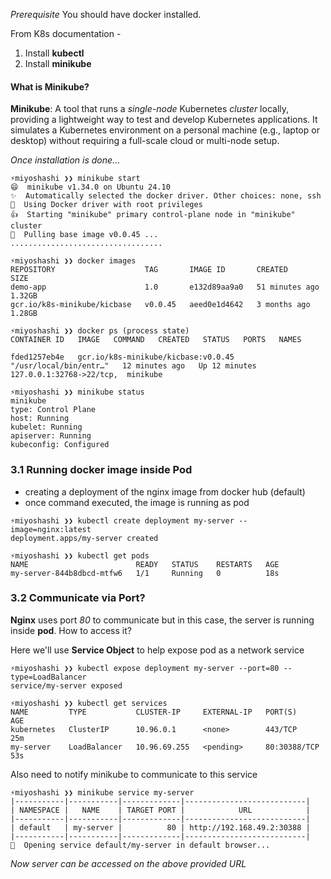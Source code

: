 *Prerequisite*
You should have docker installed.

From K8s documentation -
1. Install **kubectl**
2. Install **minikube**

#### What is Minikube?
**Minikube**: A tool that runs a *single-node* Kubernetes *cluster* locally, providing a lightweight way to test and develop Kubernetes applications. It simulates a Kubernetes environment on a personal machine (e.g., laptop or desktop) without requiring a full-scale cloud or multi-node setup.

*Once installation is done...*
```
⚡miyoshashi ❯❯ minikube start
😄  minikube v1.34.0 on Ubuntu 24.10
✨  Automatically selected the docker driver. Other choices: none, ssh
📌  Using Docker driver with root privileges
👍  Starting "minikube" primary control-plane node in "minikube" cluster
🚜  Pulling base image v0.0.45 ...
..................................
```

```
⚡miyoshashi ❯❯ docker images
REPOSITORY                    TAG       IMAGE ID       CREATED          SIZE
demo-app                      1.0       e132d89aa9a0   51 minutes ago   1.32GB
gcr.io/k8s-minikube/kicbase   v0.0.45   aeed0e1d4642   3 months ago     1.28GB
```

```
⚡miyoshashi ❯❯ docker ps (process state)
CONTAINER ID   IMAGE   COMMAND   CREATED   STATUS   PORTS   NAMES

fded1257eb4e   gcr.io/k8s-minikube/kicbase:v0.0.45   "/usr/local/bin/entr…"   12 minutes ago   Up 12 minutes  127.0.0.1:32768->22/tcp,  minikube
```

```
⚡miyoshashi ❯❯ minikube status
minikube
type: Control Plane
host: Running
kubelet: Running
apiserver: Running
kubeconfig: Configured
```

### 3.1 Running docker image inside Pod
- creating a deployment of the nginx image from docker hub (default)
- once command executed, the image is running as pod
```
⚡miyoshashi ❯❯ kubectl create deployment my-server --image=nginx:latest
deployment.apps/my-server created

⚡miyoshashi ❯❯ kubectl get pods
NAME                        READY   STATUS    RESTARTS   AGE
my-server-844b8dbcd-mtfw6   1/1     Running   0          18s
```

### 3.2 Communicate via Port?
**Nginx** uses port *80* to communicate but in this case, the server is running inside **pod**. How to access it?

Here we'll use **Service Object** to help expose pod as a network service

```
⚡miyoshashi ❯❯ kubectl expose deployment my-server --port=80 --type=LoadBalancer
service/my-server exposed

⚡miyoshashi ❯❯ kubectl get services
NAME         TYPE           CLUSTER-IP     EXTERNAL-IP   PORT(S)        AGE
kubernetes   ClusterIP      10.96.0.1      <none>        443/TCP        25m
my-server    LoadBalancer   10.96.69.255   <pending>     80:30388/TCP   53s

```

Also need to notify minikube to communicate to this service
```
⚡miyoshashi ❯❯ minikube service my-server
|-----------|-----------|-------------|---------------------------|
| NAMESPACE |   NAME    | TARGET PORT |            URL            |
|-----------|-----------|-------------|---------------------------|
| default   | my-server |          80 | http://192.168.49.2:30388 |
|-----------|-----------|-------------|---------------------------|
🎉  Opening service default/my-server in default browser...

```

*Now server can be accessed on the above provided URL*



